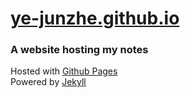 # [ye-junzhe.github.io](https://ye-junzhe.github.io/)
### A website hosting my notes

Hosted with [Github Pages](https://pages.github.com/)\
Powered by [Jekyll](https://jekyllrb.com/)
